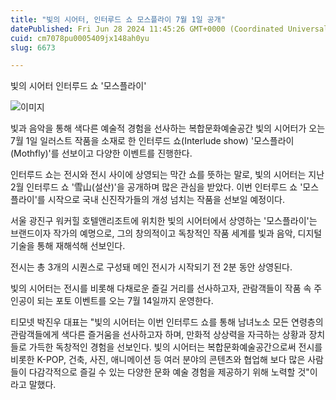 ```yaml
---
title: "빛의 시어터, 인터루드 쇼 모스플라이 7월 1일 공개"
datePublished: Fri Jun 28 2024 11:45:26 GMT+0000 (Coordinated Universal Time)
cuid: cm7078pu0005409jx148ah0yu
slug: 6673

---
```



빛의 시어터 인터루드 쇼 '모스플라이'

![이미지](https://cdn.hashnode.com/res/hashnode/image/upload/v1739261248348/02d7319f-870d-4bd4-9d1a-0e69e07c4fc8.jpeg)

빛과 음악을 통해 색다른 예술적 경험을 선사하는 복합문화예술공간 빛의 시어터가 오는 7월 1일 일러스트 작품을 소재로 한 인터루드 쇼(Interlude show) '모스플라이(Mothfly)'를 선보이고 다양한 이벤트를 진행한다.

인터루드 쇼는 전시와 전시 사이에 상영되는 막간 쇼를 뜻하는 말로, 빛의 시어터는 지난 2월 인터루드 쇼 '雪山(설산)'을 공개하며 많은 관심을 받았다. 이번 인터루드 쇼 '모스플라이'를 시작으로 국내 신진작가들의 개성 넘치는 작품을 선보일 예정이다.

서울 광진구 워커힐 호텔앤리조트에 위치한 빛의 시어터에서 상영하는 '모스플라이'는 브랜드이자 작가의 예명으로, 그의 창의적이고 독창적인 작품 세계를 빛과 음악, 디지털 기술을 통해 재해석해 선보인다.

전시는 총 3개의 시퀀스로 구성돼 메인 전시가 시작되기 전 2분 동안 상영된다.

빛의 시어터는 전시를 비롯해 다채로운 즐길 거리를 선사하고자, 관람객들이 작품 속 주인공이 되는 포토 이벤트를 오는 7월 14일까지 운영한다.

티모넷 박진우 대표는 "빛의 시어터는 이번 인터루드 쇼를 통해 남녀노소 모든 연령층의 관람객들에게 색다른 즐거움을 선사하고자 하며, 만화적 상상력을 자극하는 상황과 장치들로 가득한 독창적인 경험을 선보인다. 빛의 시어터는 복합문화예술공간으로써 전시를 비롯한 K-POP, 건축, 사진, 애니메이션 등 여러 분야의 콘텐츠와 협업해 보다 많은 사람들이 다감각적으로 즐길 수 있는 다양한 문화 예술 경험을 제공하기 위해 노력할 것"이라고 말했다.